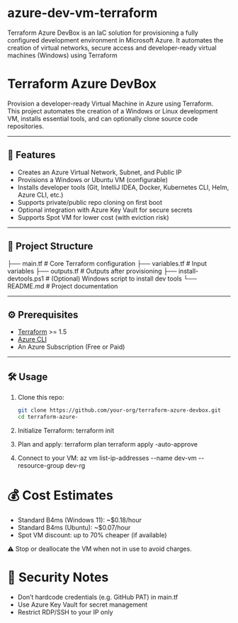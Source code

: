 # azure-dev-vm-terraform
Terraform Azure DevBox is an IaC solution for provisioning a fully configured development environment in Microsoft Azure. It automates the creation of virtual networks, secure access and developer-ready virtual machines (Windows) using Terraform

# Terraform Azure DevBox

Provision a developer-ready Virtual Machine in Azure using Terraform.  
This project automates the creation of a Windows or Linux development VM, installs essential tools, and can optionally clone source code repositories.

---

## 🚀 Features
- Creates an Azure Virtual Network, Subnet, and Public IP  
- Provisions a Windows or Ubuntu VM (configurable)  
- Installs developer tools (Git, IntelliJ IDEA, Docker, Kubernetes CLI, Helm, Azure CLI, etc.)  
- Supports private/public repo cloning on first boot  
- Optional integration with Azure Key Vault for secure secrets  
- Supports Spot VM for lower cost (with eviction risk)

---

## 📂 Project Structure
├── main.tf # Core Terraform configuration
├── variables.tf # Input variables
├── outputs.tf # Outputs after provisioning
├── install-devtools.ps1 # (Optional) Windows script to install dev tools
└── README.md # Project documentation

---

## ⚙️ Prerequisites
- [Terraform](https://developer.hashicorp.com/terraform/downloads) >= 1.5  
- [Azure CLI](https://learn.microsoft.com/en-us/cli/azure/install-azure-cli)  
- An Azure Subscription (Free or Paid)  
---

## 🛠 Usage

1. Clone this repo:
   ```bash
   git clone https://github.com/your-org/terraform-azure-devbox.git
   cd terraform-azure-
   
2. Initialize Terraform:
   terraform init
3. Plan and apply:
   terraform plan
   terraform apply -auto-approve
   
4. Connect to your VM:
   az vm list-ip-addresses --name dev-vm --resource-group dev-rg

💰 Cost Estimates
=
- Standard B4ms (Windows 11): ~$0.18/hour
- Standard B4ms (Ubuntu): ~$0.07/hour
- Spot VM discount: up to 70% cheaper (if available)

⚠️ Stop or deallocate the VM when not in use to avoid charges.

🔐 Security Notes
=
- Don’t hardcode credentials (e.g. GitHub PAT) in main.tf
- Use Azure Key Vault for secret management
- Restrict RDP/SSH to your IP only
